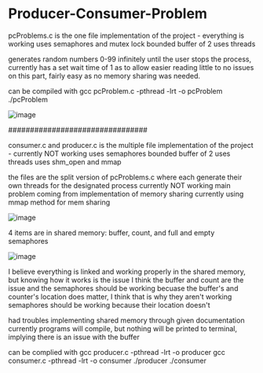 # Producer-Consumer-Problem

pcProblems.c is the one file implementation of the project - everything is working
  uses semaphores and mutex lock
  bounded buffer of 2
  uses threads

  generates random numbers 0-99 infinitely until the user stops the process, currently has a set wait time of 1 as to allow easier reading
  little to no issues on this part, fairly easy as no memory sharing was needed.
  
  can be compiled with
    gcc pcProblem.c -pthread -lrt -o pcProblem
    ./pcProblem

![image](https://github.com/Bluehippo321/Producer-Consumer-Problem/assets/149278207/fdb2e914-0b58-4b7e-ac8f-34e15e759e77)


################################

consumer.c and producer.c is the multiple file implementation of the project - currently NOT working
  uses semaphores
  bounded buffer of 2
  uses threads
  uses shm_open and mmap

  the files are the split version of pcProblems.c where each generate their own threads for the designated process
  currently NOT working
  main problem coming from implementation of memory sharing
  currently using mmap method for mem sharing
  
![image](https://github.com/Bluehippo321/Producer-Consumer-Problem/assets/149278207/318b41da-26ae-43d4-80a8-626a91d3d045)
  
  4 items are in shared memory: buffer, count, and full and empty semaphores

![image](https://github.com/Bluehippo321/Producer-Consumer-Problem/assets/149278207/58b8be07-0faa-4125-b894-200b16189a1b)

  I believe everything is linked and working properly in the shared memory, but knowing how it works is the issue
  I think the buffer and count are the issue and the semaphores should be working
  becuase the buffer's and counter's location does matter, I think that is why they aren't working
  semaphores should be working because their location doesn't
  
  had troubles implementing shared memory through given documentation
  currently programs will compile, but nothing will be printed to terminal, implying there is an issue with the buffer

  can be complied with
    gcc producer.c -pthread -lrt -o producer
    gcc consumer.c -pthread -lrt -o consumer
    ./producer ./consumer



